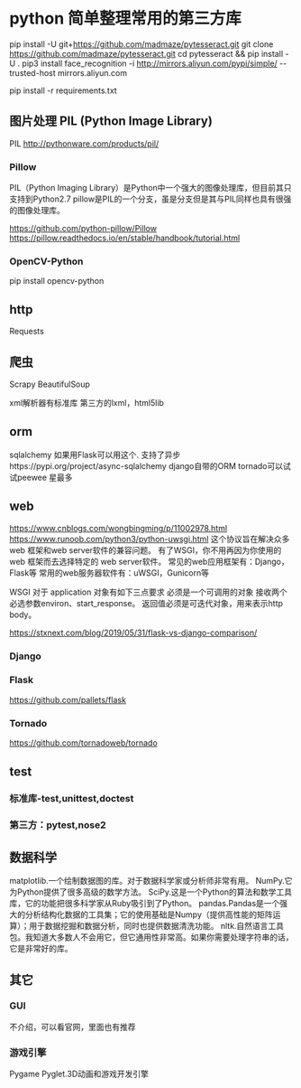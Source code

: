 # python 简单整理常用的第三方库
pip install -U git+https://github.com/madmaze/pytesseract.git
git clone https://github.com/madmaze/pytesseract.git
cd pytesseract && pip install -U .
pip3 install face_recognition -i  http://mirrors.aliyun.com/pypi/simple/ --trusted-host mirrors.aliyun.com

pip install -r requirements.txt

## 图片处理 PIL (Python Image Library)
PIL http://pythonware.com/products/pil/
### Pillow
PIL（Python Imaging Library）是Python中一个强大的图像处理库，但目前其只支持到Python2.7
pillow是PIL的一个分支，虽是分支但是其与PIL同样也具有很强的图像处理库。

https://github.com/python-pillow/Pillow
https://pillow.readthedocs.io/en/stable/handbook/tutorial.html
### OpenCV-Python
pip install opencv-python

## http
Requests

## 爬虫
Scrapy
BeautifulSoup

xml解析器有标准库
第三方的lxml，html5lib


## orm
sqlalchemy 如果用Flask可以用这个.
支持了异步https://pypi.org/project/async-sqlalchemy
django自带的ORM
tornado可以试试peewee 星最多


## web
https://www.cnblogs.com/wongbingming/p/11002978.html
https://www.runoob.com/python3/python-uwsgi.html
这个协议旨在解决众多 web 框架和web server软件的兼容问题。
有了WSGI，你不用再因为你使用的web 框架而去选择特定的 web server软件。
常见的web应用框架有：Django，Flask等
常用的web服务器软件有：uWSGI，Gunicorn等

WSGI 对于 application 对象有如下三点要求
必须是一个可调用的对象
接收两个必选参数environ、start_response。
返回值必须是可迭代对象，用来表示http body。

https://stxnext.com/blog/2019/05/31/flask-vs-django-comparison/
### Django

### Flask
https://github.com/pallets/flask
### Tornado
https://github.com/tornadoweb/tornado


## test
### 标准库-test,unittest,doctest
### 第三方：pytest,nose2

## 数据科学
matplotlib.一个绘制数据图的库。对于数据科学家或分析师非常有用。
NumPy.它为Python提供了很多高级的数学方法。
SciPy.这是一个Python的算法和数学工具库，它的功能把很多科学家从Ruby吸引到了Python。
pandas.Pandas是一个强大的分析结构化数据的工具集；它的使用基础是Numpy（提供高性能的矩阵运算）；用于数据挖掘和数据分析，同时也提供数据清洗功能。
nltk.自然语言工具包。我知道大多数人不会用它，但它通用性非常高。如果你需要处理字符串的话，它是非常好的库。



## 其它
### GUI
不介绍，可以看官网，里面也有推荐
### 游戏引擎
Pygame
Pyglet.3D动画和游戏开发引擎